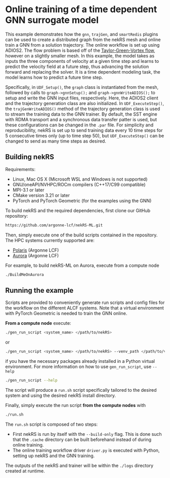 # Online training of a time dependent GNN surrogate model

This example demonstrates how the `gnn`, `trajGen`, and `smartRedis` plugins can be used to create a distributed graph from the nekRS mesh and online train a GNN from a solution trajectory.
The online workflow is set up using ADIOS2.
The flow problem is based off of the [Taylor-Green-Vortex flow](../tgv/README.md), however on a slightly smaller mesh. 
In this example, the model takes as inputs the three components of velocity at a given time step and learns to predict the velocity field at a future step, thus advancing the solution forward and replacing the solver.
It is a time dependent modeling task, the model learns how to predict a future time step.

Specifically, in `UDF_Setup()`, the `graph` class is instantiated from the mesh, followed by calls to `graph->gnnSetup();` and `graph->gnnWriteADIOS();` to setup and write the GNN input files, respectively. Here, the ADIOS2 client and the trajectory generation class are also initialized.
In `UDF_ExecuteStep()`, the `trajGenWriteADIOS()` method of the trajectory generation class is used to stream the training data to the GNN trainer. By default, the SST engine with RDMA transport and a synchronous data transfer patter is used, but these configurations can be changed in the `.par` file.
For simplicity and reproducibility, nekRS is set up to send training data every 10 time steps for 5 consecutive times only (up to time step 50), but `UDF_ExecuteStep()` can be changed to send as many time steps as desired.

## Building nekRS

Requirements:
* Linux, Mac OS X (Microsoft WSL and Windows is not supported) 
* GNU/oneAPI/NVHPC/ROCm compilers (C++17/C99 compatible)
* MPI-3.1 or later
* CMake version 3.21 or later 
* PyTorch and PyTorch Geometric (for the examples using the GNN)

To build nekRS and the required dependencies, first clone our GitHub repository:

```sh
https://github.com/argonne-lcf/nekRS-ML.git
```

Then, simply execute one of the build scripts contained in the repository. 
The HPC systems currently supported are:
* [Polaris](https://docs.alcf.anl.gov/polaris/) (Argonne LCF)
* [Aurora](https://docs.alcf.anl.gov/aurora/) (Argonne LCF) 

For example, to build nekRS-ML on Aurora, execute from a compute node

```sh
./BuildMeOnAurora
```

## Running the example

Scripts are provided to conveniently generate run scripts and config files for the workflow on the different ALCF systems.
Note that a virtual environment with PyTorch Geometric is needed to train the GNN online.

**From a compute node** execute:
```sh
./gen_run_script <system_name> </path/to/nekRS>
```
or
```sh
./gen_run_script <system_name> </path/to/nekRS> --venv_path </path/to/venv>
```
if you have the necessary packages already installed in a Python virtual environment. For more information
on how to use `gen_run_script`, use `--help`

```sh
./gen_run_script --help
```

The script will produce a `run.sh` script specifically tailored to the desired system and using the desired nekRS install directory. 

Finally, simply execute the run script **from the compute nodes** with

```bash
./run.sh
```

The `run.sh` script is composed of two steps:

- First nekRS is run by itself with the `--build-only` flag. This is done such that the `.cache` directory can be built beforehand instead of during online training.
- The online training workflow driver `driver.py` is executed with Python, setting up nekRS and the GNN training.

The outputs of the nekRS and trainer will be within the `./logs` directory created at runtime.
